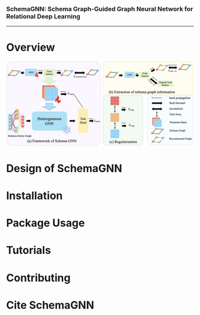 ### SchemaGNN: Schema Graph-Guided Graph Neural Network for Relational Deep Learning

----


# Overview
![Overall framework of Schema Graph-Guided Graph Neural Network](/schema-gnn.jpg "Overall framework of Schema Graph-Guided Graph Neural Network")

# Design of SchemaGNN


# Installation

# Package Usage

# Tutorials


# Contributing


# Cite SchemaGNN

